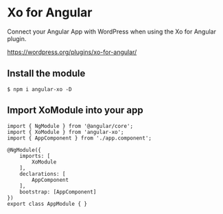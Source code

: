 # Xo for Angular

Connect your Angular App with WordPress when using the Xo for Angular plugin.

https://wordpress.org/plugins/xo-for-angular/

## Install the module

```
$ npm i angular-xo -D
```

## Import XoModule into your app

```
import { NgModule } from '@angular/core';
import { XoModule } from 'angular-xo';
import { AppComponent } from './app.component';

@NgModule({
    imports: [
        XoModule
    ],
    declarations: [
        AppComponent
    ],
    bootstrap: [AppComponent]
})
export class AppModule { }
```

